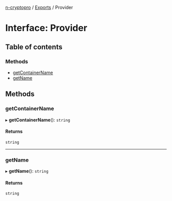 [n-cryptopro](../README.md) / [Exports](../modules.md) / Provider

# Interface: Provider

## Table of contents

### Methods

- [getContainerName](Provider.md#getcontainername)
- [getName](Provider.md#getname)

## Methods

### getContainerName

▸ **getContainerName**(): `string`

#### Returns

`string`

___

### getName

▸ **getName**(): `string`

#### Returns

`string`
